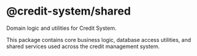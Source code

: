 # @credit-system/shared

Domain logic and utilities for Credit System.

This package contains core business logic, database access utilities, and shared services used across the credit management system.